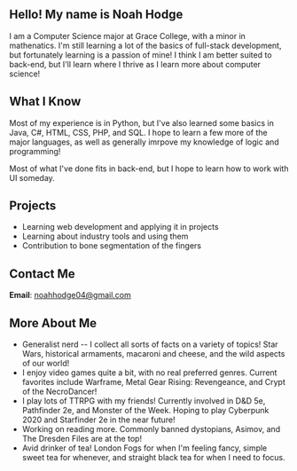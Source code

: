 ## Hello! My name is Noah Hodge
I am a Computer Science major at Grace College, with a minor in mathenatics. I'm still learning a lot of the basics of full-stack development, but fortunately learning is a passion of mine! I think I am better suited to back-end, but I'll learn where I thrive as I learn more about computer science!

## What I Know
Most of my experience is in Python, but I've also learned some basics in Java, C#, HTML, CSS, PHP, and SQL. I hope to learn a few more of the major languages, as well as generally imrpove my knowledge of logic and programming!

Most of what I've done fits in back-end, but I hope to learn how to work with UI someday.

## Projects
- Learning web development and applying it in projects
- Learning about industry tools and using them
- Contribution to bone segmentation of the fingers

## Contact Me
**Email**: noahhodge04@gmail.com

## More About Me
- Generalist nerd -- I collect all sorts of facts on a variety of topics! Star Wars, historical armaments, macaroni and cheese, and the wild aspects of our world!
- I enjoy video games quite a bit, with no real preferred genres. Current favorites include Warframe, Metal Gear Rising: Revengeance, and Crypt of the NecroDancer!
- I play lots of TTRPG with my friends! Currently involved in D&D 5e, Pathfinder 2e, and Monster of the Week. Hoping to play Cyberpunk 2020 and Starfinder 2e in the near future!
- Working on reading more. Commonly banned dystopians, Asimov, and The Dresden Files are at the top!
- Avid drinker of tea! London Fogs for when I'm feeling fancy, simple sweet tea for whenever, and straight black tea for when I need to focus.